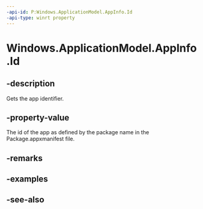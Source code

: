 ----api-id: P:Windows.ApplicationModel.AppInfo.Id
-api-type: winrt property
---<!-- Property syntaxpublic string Id { get; }--># Windows.ApplicationModel.AppInfo.Id## -descriptionGets the app identifier.## -property-valueThe id of the app as defined by the package name in the Package.appxmanifest file.## -remarks## -examples## -see-also